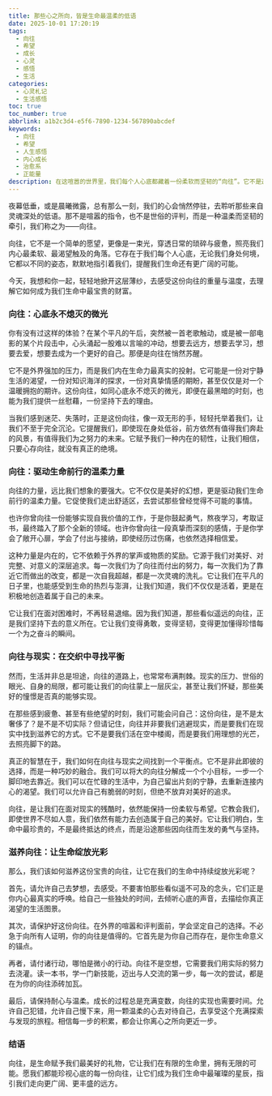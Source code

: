 ```yaml
---
title: 那些心之所向，皆是生命最温柔的低语
date: 2025-10-01 17:20:19
tags:
  - 向往
  - 希望
  - 成长
  - 心灵
  - 感悟
  - 生活
categories:
  - 心灵札记
  - 生活感悟
toc: true
toc_number: true
abbrlink: a1b2c3d4-e5f6-7890-1234-567890abcdef
keywords:
  - 向往
  - 希望
  - 人生感悟
  - 内心成长
  - 治愈系
  - 正能量
description: 在这喧嚣的世界里，我们每个人心底都藏着一份柔软而坚韧的“向往”。它不是遥不可及的幻想，而是生命深处最真挚的渴望，是引领我们穿越迷雾、走向光明的内在指引。这篇文章，将带你一同感受这份向往的力量，如何滋养我们的灵魂，驱动我们前行，并最终活出属于自己的丰盛与美好。
---
```


夜幕低垂，或是晨曦微露，总有那么一刻，我们的心会悄然停驻，去聆听那些来自灵魂深处的低语。那不是喧嚣的指令，也不是世俗的评判，而是一种温柔而坚韧的牵引，我们称之为——向往。

向往，它不是一个简单的愿望，更像是一束光，穿透日常的琐碎与疲惫，照亮我们内心最柔软、最渴望触及的角落。它存在于我们每个人心底，无论我们身处何境，它都以不同的姿态，默默地指引着我们，提醒我们生命还有更广阔的可能。

今天，我想和你一起，轻轻地掀开这层薄纱，去感受这份向往的重量与温度，去理解它如何成为我们生命中最宝贵的财富。

### 向往：心底永不熄灭的微光

你有没有过这样的体验？在某个平凡的午后，突然被一首老歌触动，或是被一部电影的某个片段击中，心头涌起一股难以言喻的冲动，想要去远方，想要去学习，想要去爱，想要去成为一个更好的自己。那便是向往在悄然苏醒。

它不是外界强加的压力，而是我们内在生命力最真实的投射。它可能是一份对宁静生活的渴望，一份对知识海洋的探求，一份对真挚情感的期盼，甚至仅仅是对一个温暖拥抱的期许。这份向往，如同心底永不熄灭的微光，即便在最黑暗的时刻，也能为我们提供一丝慰藉，一份坚持下去的理由。

当我们感到迷茫、失落时，正是这份向往，像一双无形的手，轻轻托举着我们，让我们不至于完全沉沦。它提醒我们，即使现在身处低谷，前方依然有值得我们奔赴的风景，有值得我们为之努力的未来。它赋予我们一种内在的韧性，让我们相信，只要心存向往，就没有真正的绝境。

### 向往：驱动生命前行的温柔力量

向往的力量，远比我们想象的要强大。它不仅仅是美好的幻想，更是驱动我们生命前行的温柔力量。它促使我们走出舒适区，去尝试那些曾经觉得不可能的事情。

也许你曾向往一份能够实现自我价值的工作，于是你鼓起勇气，熬夜学习，考取证书，最终踏入了那个全新的领域。也许你曾向往一段真挚而深刻的感情，于是你学会了敞开心扉，学会了付出与接纳，即使经历过伤痛，也依然选择相信爱。

这种力量是内在的，它不依赖于外界的掌声或物质的奖励。它源于我们对美好、对完整、对意义的深层追求。每一次我们为了向往而付出的努力，每一次我们为了靠近它而做出的改变，都是一次自我超越，都是一次灵魂的洗礼。它让我们在平凡的日子里，也能感受到生命的热烈与澎湃，让我们知道，我们不仅仅是活着，更是在积极地创造着属于自己的未来。

它让我们在面对困难时，不再轻易退缩。因为我们知道，那些看似遥远的向往，正是我们坚持下去的意义所在。它让我们变得勇敢，变得坚韧，变得更加懂得珍惜每一个为之奋斗的瞬间。

### 向往与现实：在交织中寻找平衡

然而，生活并非总是坦途，向往的道路上，也常常布满荆棘。现实的压力、世俗的眼光、自身的局限，都可能让我们的向往蒙上一层灰尘，甚至让我们怀疑，那些美好的憧憬是否真的能够实现。

在那些感到疲惫、甚至有些绝望的时刻，我们可能会问自己：这份向往，是不是太奢侈了？是不是不切实际？但请记住，向往并非要我们逃避现实，而是要我们在现实中找到滋养它的方式。它不是要我们活在空中楼阁，而是要我们用理想的光芒，去照亮脚下的路。

真正的智慧在于，我们如何在向往与现实之间找到一个平衡点。它不是非此即彼的选择，而是一种巧妙的融合。我们可以将大的向往分解成一个个小目标，一步一个脚印地去靠近。我们可以在忙碌的生活中，为自己留出片刻的宁静，去重新连接内心的渴望。我们可以允许自己有脆弱的时刻，但绝不放弃对美好的追求。

向往，是让我们在面对现实的残酷时，依然能保持一份柔软与希望。它教会我们，即使世界不尽如人意，我们依然有能力去创造属于自己的美好。它让我们明白，生命中最珍贵的，不是最终抵达的终点，而是沿途那些因向往而生发的勇气与坚持。

### 滋养向往：让生命绽放光彩

那么，我们该如何滋养这份宝贵的向往，让它在我们的生命中持续绽放光彩呢？

首先，请允许自己去梦想，去感受。不要害怕那些看似遥不可及的念头，它们正是你内心最真实的呼唤。给自己一些独处的时间，去倾听心底的声音，去描绘你真正渴望的生活图景。

其次，请保护好这份向往。在外界的喧嚣和评判面前，学会坚定自己的选择。不必急于向所有人证明，你的向往是值得的。它首先是为你自己而存在，是你生命意义的锚点。

再者，请付诸行动，哪怕是微小的行动。向往不是空想，它需要我们用实际的努力去浇灌。读一本书，学一门新技能，迈出与人交流的第一步，每一次的尝试，都是在为你的向往添砖加瓦。

最后，请保持耐心与温柔。成长的过程总是充满变数，向往的实现也需要时间。允许自己犯错，允许自己慢下来，用一颗温柔的心去对待自己，去享受这个充满探索与发现的旅程。相信每一步的积累，都会让你离心之所向更近一步。

### 结语

向往，是生命赋予我们最美好的礼物，它让我们在有限的生命里，拥有无限的可能。愿我们都能珍视心底的每一份向往，让它们成为我们生命中最璀璨的星辰，指引我们走向更广阔、更丰盛的远方。
